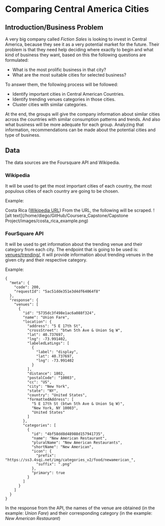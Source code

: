 # Comparing Central America Cities

## Introduction/Business Problem

A very big company called *Fiction Sales* is looking to invest in Central America,  because they see it as a very potential market for the future. Their problem is that they need help deciding where exactly to begin and what kind of business they want, based on this the following questions are formulated:
* What is the most prolific business in that city?
* What are the most suitable cities for selected business?

To answer them, the following process will be followed:
* Identify important cities in Central American Countries.
* Identify trending venues categories in those cities.
* Cluster cities with similar categories.

At the end, the groups will give the company information about similar cities across the countries with similar consumption patterns and trends. And also what business will be more adequate for each group. Analyzing that information, recommendations can be made about the potential cities and type of business.


## Data

The data sources are the Foursquare API and Wikipedia.

### Wikipedia
It will be used to get the most important cities of each country, the most populous cities of each country are going to be chosen.

Example:

Costa Rica ([Wikipedia URL](https://en.wikipedia.org/wiki/Costa_Rica#Largest_cities))
From the URL, the following will be scraped.
![alt text](/home/diego/GitHub/Coursera_Capstone/Capstone Project/images/costa_rica_example.png)

### FourSquare API

It will be used to get information about the trending venue and their category from each city. The endpoint that is going to be used is: [venues/trending/](https://developer.foursquare.com/docs/api-reference/venues/trending/), it will provide information about trending venues in the given city and their respective category.

Example:

```
{
  "meta": {
    "code": 200,
    "requestId": "5ac51dde351e3d4df64064f8"
  },
  "response": {
    "venues": [
      {
        "id": "5735dc3f498e1ac6a088f324",
        "name": "Union Fare",
        "location": {
          "address": "5 E 17th St",
          "crossStreet": "btwn 5th Ave & Union Sq W",
          "lat": 40.737697,
          "lng": -73.991402,
          "labeledLatLngs": [
            {
              "label": "display",
              "lat": 40.737697,
              "lng": -73.991402
            }
          ],
          "distance": 1802,
          "postalCode": "10003",
          "cc": "US",
          "city": "New York",
          "state": "NY",
          "country": "United States",
          "formattedAddress": [
            "5 E 17th St (btwn 5th Ave & Union Sq W)",
            "New York, NY 10003",
            "United States"
          ]
        },
        "categories": [
          {
            "id": "4bf58dd8d48988d157941735",
            "name": "New American Restaurant",
            "pluralName": "New American Restaurants",
            "shortName": "New American",
            "icon": {
              "prefix": "https://ss3.4sqi.net/img/categories_v2/food/newamerican_",
              "suffix": ".png"
            },
            "primary": true
          }
        ]
      }
    ]
  }
}
```

In the response from the API, the names of the venue are obtained (in the example: *Union Fare*) and their corresponding category (in the example: *New American Restaurant*)





